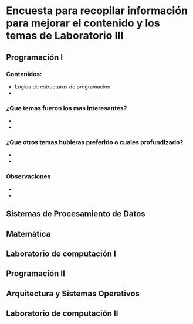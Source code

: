 # Encuesta para recopilar información para mejorar el contenido y los temas de Laboratorio III 
## Programación I 
### Contenidos:
* Logica de estructuras de programacion
* 
### ¿Que temas fueron los mas interesantes?
*
*
### ¿Que otros temas hubieras preferido o cuales profundizado?
*
*
### Observaciones 
*
*
## Sistemas de Procesamiento de Datos

## Matemática

## Laboratorio de computación I

## Programación II

## Arquitectura y Sistemas Operativos

## Laboratorio de computación II

